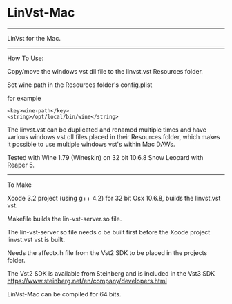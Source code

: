 # LinVst-Mac

------------

LinVst for the Mac.

------------

How To Use:

Copy/move the windows vst dll file to the linvst.vst Resources folder.

Set wine path in the Resources folder's config.plist

for example

	<key>wine-path</key>
	<string>/opt/local/bin/wine</string>
	
The linvst.vst can be duplicated and renamed multiple times and have various windows vst dll files placed in their Resources folder, which makes it possible to use multiple windows vst's within Mac DAWs.	

Tested with Wine 1.79 (Wineskin) on 32 bit 10.6.8 Snow Leopard with Reaper 5.

---------------

To Make

Xcode 3.2 project (using g++ 4.2) for 32 bit Osx 10.6.8, builds the linvst.vst vst.

Makefile builds the lin-vst-server.so file.

The lin-vst-server.so file needs o be built first before the Xcode project linvst.vst vst is built.

Needs the affectx.h file from the Vst2 SDK to be placed in the projects folder.

The Vst2 SDK is available from Steinberg and is included in the Vst3 SDK https://www.steinberg.net/en/company/developers.html

LinVst-Mac can be compiled for 64 bits.



